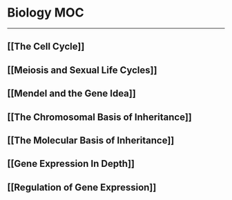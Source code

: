 # Biology MOC
---
## [[The Cell Cycle]]
## [[Meiosis and Sexual Life Cycles]]
## [[Mendel and the Gene Idea]]
## [[The Chromosomal Basis of Inheritance]]
## [[The Molecular Basis of Inheritance]]
## [[Gene Expression In Depth]]
## [[Regulation of Gene Expression]]